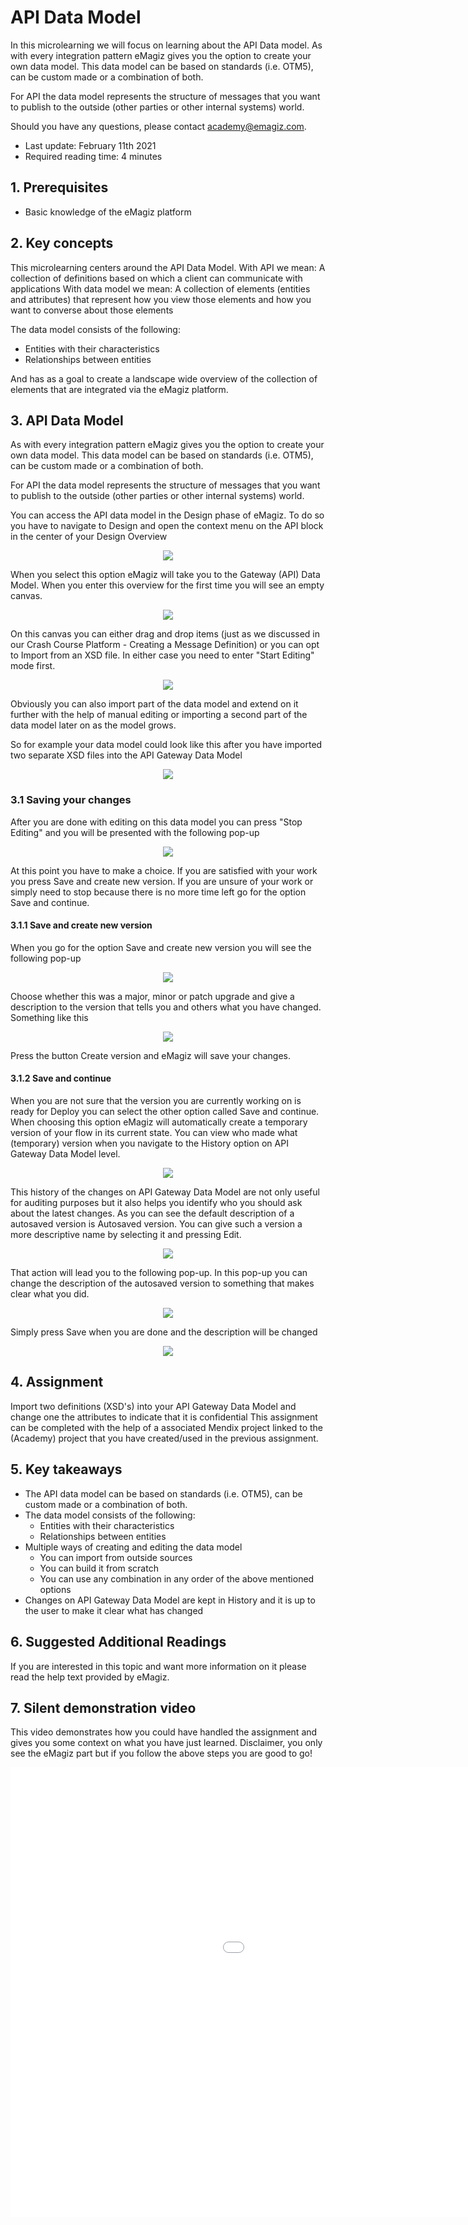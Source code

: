 # API Data Model

In this microlearning we will focus on learning about the API Data model.
As with every integration pattern eMagiz gives you the option to create your own data model. 
This data model can be based on standards (i.e. OTM5), can be custom made or a combination of both. 

For API the data model represents the structure of messages that you want to publish to the outside (other parties or other internal systems) world. 

Should you have any questions, please contact academy@emagiz.com.

- Last update: February 11th 2021
- Required reading time: 4 minutes

## 1. Prerequisites
- Basic knowledge of the eMagiz platform

## 2. Key concepts
This microlearning centers around the API Data Model.
With API we mean: A collection of definitions based on which a client can communicate with applications
With data model we mean: A collection of elements (entities and attributes) that represent how you view those elements and how you want to converse about those elements

The data model consists of the following:
- Entities with their characteristics
- Relationships between entities

And has as a goal to create a landscape wide overview of the collection of elements that are integrated via the eMagiz platform.

## 3. API Data Model

As with every integration pattern eMagiz gives you the option to create your own data model. 
This data model can be based on standards (i.e. OTM5), can be custom made or a combination of both. 

For API the data model represents the structure of messages that you want to publish to the outside (other parties or other internal systems) world.

You can access the API data model in the Design phase of eMagiz. To do so you have to navigate to Design and open the context menu on the API block in the center of your Design Overview

<p align="center"><img src="../../img/microlearning/ml-api-data-model--access-data-model-in-design.png"></p>

When you select this option eMagiz will take you to the Gateway (API) Data Model. 
When you enter this overview for the first time you will see an empty canvas. 

<p align="center"><img src="../../img/microlearning/ml-api-data-model--data-model-in-design-empty.png"></p>

On this canvas you can either drag and drop items (just as we discussed in our Crash Course Platform - Creating a Message Definition)
or you can opt to Import from an XSD file. In either case you need to enter "Start Editing" mode first.

<p align="center"><img src="../../img/microlearning/ml-api-data-model--import-data-model-in-design.png"></p>

Obviously you can also import part of the data model and extend on it further with the help of manual editing or importing a second part of the data model later on as the model grows.

So for example your data model could look like this after you have imported two separate XSD files into the API Gateway Data Model

<p align="center"><img src="../../img/microlearning/ml-api-data-model--import-data-model-in-design-filled-in.png"></p>

### 3.1 Saving your changes

After you are done with editing on this data model you can press "Stop Editing" and you will be presented with the following pop-up

<p align="center"><img src="../../img/microlearning/ml-api-data-model--create-new-version-pop-up.png"></p>

At this point you have to make a choice. If you are satisfied with your work you press Save and create new version. 
If you are unsure of your work or simply need to stop because there is no more time left go for the option Save and continue.

#### 3.1.1 Save and create new version

When you go for the option Save and create new version you will see the following pop-up

<p align="center"><img src="../../img/microlearning/ml-api-data-model--save-and-create-new-version-pop-up.png"></p>

Choose whether this was a major, minor or patch upgrade and give a description to the version that tells you and others what you have changed. Something like this

<p align="center"><img src="../../img/microlearning/ml-api-data-model--save-and-create-new-version-pop-up-filled-in.png"></p>

Press the button Create version and eMagiz will save your changes.

#### 3.1.2 Save and continue
When you are not sure that the version you are currently working on is ready for Deploy you can select the other option called Save and continue. 
When choosing this option eMagiz will automatically create a temporary version of your flow in its current state. 
You can view who made what (temporary) version when you navigate to the History option on API Gateway Data Model level.

<p align="center"><img src="../../img/microlearning/ml-api-data-model--history-of-data-model.png"></p>

This history of the changes on API Gateway Data Model are not only useful for auditing purposes but it also helps you identify who you should ask about the latest changes.
As you can see the default description of a autosaved version is Autosaved version. You can give such a version a more descriptive name by selecting it and pressing Edit.

<p align="center"><img src="../../img/microlearning/ml-api-data-model--edit-description-auto-saved-version.png"></p>

That action will lead you to the following pop-up. In this pop-up you can change the description of the autosaved version to something that makes clear what you did.

<p align="center"><img src="../../img/microlearning/ml-api-data-model--edit-description-auto-saved-version-pop-up.png"></p>

Simply press Save when you are done and the description will be changed

<p align="center"><img src="../../img/microlearning/ml-api-data-model--edit-description-auto-saved-version-result.png"></p>

## 4. Assignment

Import two definitions (XSD's) into your API Gateway Data Model and change one the attributes to indicate that it is confidential
This assignment can be completed with the help of a associated Mendix project linked to the (Academy) project that you have created/used in the previous assignment.

## 5. Key takeaways

- The API data model can be based on standards (i.e. OTM5), can be custom made or a combination of both. 
- The data model consists of the following:
	- Entities with their characteristics
	- Relationships between entities
- Multiple ways of creating and editing the data model
	- You can import from outside sources
	- You can build it from scratch
	- You can use any combination in any order of the above mentioned options
- Changes on API Gateway Data Model are kept in History and it is up to the user to make it clear what has changed

## 6. Suggested Additional Readings

If you are interested in this topic and want more information on it please read the help text provided by eMagiz.

## 7. Silent demonstration video

This video demonstrates how you could have handled the assignment and gives you some context on what you have just learned. Disclaimer, you only see the eMagiz part but if you follow the above steps you are good to go!

<iframe width="1280" height="720" src="../../vid/microlearning/microlearning-api-data-model.mp4" frameborder="0" allow="accelerometer; autoplay; clipboard-write; encrypted-media; gyroscope; picture-in-picture" allowfullscreen></iframe>